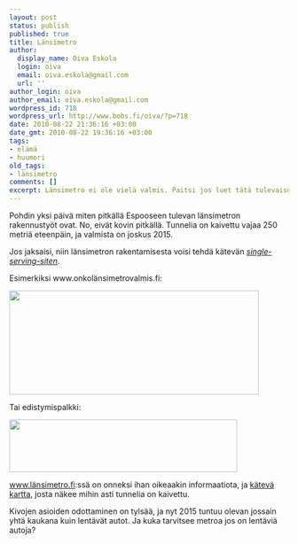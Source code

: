 ```yaml
---
layout: post
status: publish
published: true
title: Länsimetro
author:
  display_name: Oiva Eskola
  login: oiva
  email: oiva.eskola@gmail.com
  url: ''
author_login: oiva
author_email: oiva.eskola@gmail.com
wordpress_id: 718
wordpress_url: http://www.bobs.fi/oiva/?p=718
date: 2010-08-22 21:36:16 +03:00
date_gmt: 2010-08-22 19:36:16 +03:00
tags:
- elämä
- huumori
old_tags:
- länsimetro
comments: []
excerpt: Länsimetro ei ole vielä valmis. Paitsi jos luet tätä tulevaisuudessa.
---
```

<p>Pohdin yksi päivä miten pitkällä Espooseen tulevan länsimetron rakennustyöt ovat.  No, eivät kovin pitkällä. Tunnelia on kaivettu vajaa 250 metriä  eteenpäin, ja valmista on joskus 2015.</p>
<p>Jos jaksaisi, niin länsimetron rakentamisesta voisi tehdä kätevän <em><a href="http://knowyourmeme.com/memes/single-serving-sites" target="_blank">single-serving-siten</a></em>.</p>
<p>Esimerkiksi www.onkolänsimetrovalmis.fi:</p>
<p><img class="alignnone size-full wp-image-719" title="onko_lansimetro_valmis" src="{{ site.baseurl }}/images/2010/09/onko_lansimetro_valmis.png" alt="" width="450" height="188" /></p>
<p>Tai edistymispalkki:</p>
<p><a href="{{ site.baseurl }}/images/2010/09/edistymispalkki.png"><img class="alignnone size-full wp-image-720" title="edistymispalkki" src="{{ site.baseurl }}/images/2010/09/edistymispalkki.png" alt="" width="411" height="95" /></a></p>
<p><a href="http://www.l%c3%a4nsimetro.fi/" target="_blank">www.länsimetro.fi</a>:ssä on onneksi ihan oikeaakin informaatiota, ja <a href="http://seuranta.lansimetro.fi/" target="_blank">kätevä kartta</a>, josta näkee mihin asti tunnelia on kaivettu.</p>
<p>Kivojen asioiden odottaminen on tylsää, ja nyt 2015 tuntuu olevan  jossain yhtä kaukana kuin lentävät autot. Ja kuka tarvitsee metroa jos  on lentäviä autoja?</p>
